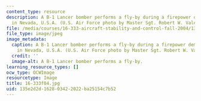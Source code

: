 ```yaml
---
content_type: resource
description: A B-1 Lancer bomber performs a fly-by during a firepower demonstration
  in Nevada, U.S.A. (U.S. Air Force photo by Master Sgt. Robert W. Valenca.)
file: /media/courses/16-333-aircraft-stability-and-control-fall-2004/135e2d2d162803422022ba25154c7b52_16-333f04.jpg
file_type: image/jpeg
image_metadata:
  caption: A B-1 Lancer bomber performs a fly-by during a firepower demonstration
    in Nevada, U.S.A. (U.S. Air Force photo by Master Sgt. Robert W. Valenca.)
  credit: ''
  image-alt: A B-1 Lancer bomber performs a fly-by.
learning_resource_types: []
ocw_type: OCWImage
resourcetype: Image
title: 16-333f04.jpg
uid: 135e2d2d-1628-0342-2022-ba25154c7b52
---
```

